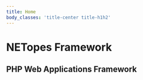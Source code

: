 ```yaml
---
title: Home
body_classes: 'title-center title-h1h2'
---
```


# NETopes Framework
## PHP Web Applications Framework


